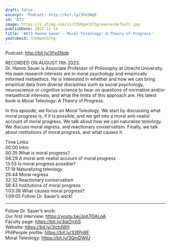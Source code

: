 ```yaml
---
draft: false
excerpt: 'Podcast: http://bit.ly/3FeSNqb'
id: '873'
image: https://i.ytimg.com/vi/33VKpmCQ7Sg/maxresdefault.jpg
publishDate: 2023-12-14
title: '#873 Hanno Sauer - Moral Teleology: A Theory of Progress'
youtubeid: 33VKpmCQ7Sg
---
```

Podcast: http://bit.ly/3FeSNqb

RECORDED ON AUGUST 11th 2023.  
Dr. Hanno Sauer is Associate Professor of Philosophy at Utrecht University. His main research interests are in moral psychology and empirically informed metaethics. He is interested in whether and how we can bring empirical data from diverse disciplines such as social psychology, neuroscience or cognitive science to bear on questions of normative and/or metaethical interests, and what the limits of this approach are. His latest book is Moral Teleology: A Theory of Progress.

In this episode, we focus on Moral Teleology. We start by discussing what moral progress is, if it is possible, and we get into a moral anti-realist account of moral progress. We talk about how we can naturalize teleology. We discuss moral regress, and reactionary conservatism. Finally, we talk about institutions of moral progress, and what causes it.

Time Links:  
00:00  Intro  
00:35  What is moral progress?  
04:29  A moral anti-realist account of moral progress  
13:53  Is moral progress possible?  
17:19  Naturalizing teleology  
29:44  Moral regress  
32:32  Reactionary conservatism  
56:43  Institutions of moral progress  
1:03:38  What causes moral progress?  
1:09:05  Follow Dr. Sauer’s work!

---

Follow Dr. Sauer’s work:  
Our first interview: https://youtu.be/Jpit7l0ALpA  
Faculty page: https://bit.ly/3iaOmhS  
Website: https://bit.ly/3lctdWH  
PhilPeople profile: https://bit.ly/33fPnRF  
Moral Teleology: https://bit.ly/3QmDWjU
